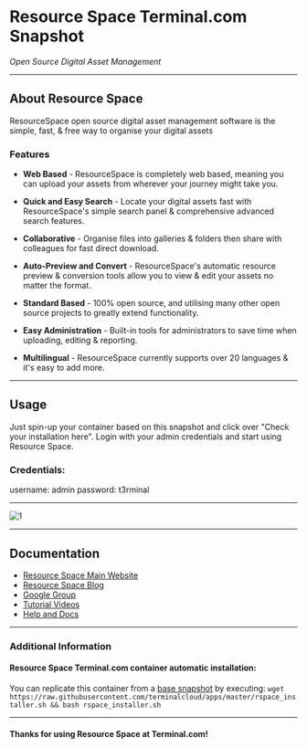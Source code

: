 # **Resource Space** Terminal.com Snapshot
*Open Source Digital Asset Management*

---

## About Resource Space
ResourceSpace open source digital asset management software is the simple, fast, & free way to organise your digital assets

### Features
- **Web Based** - ResourceSpace is completely web based, meaning you can upload your assets from wherever your journey might take you.

- **Quick and Easy Search** - Locate your digital assets fast with ResourceSpace's simple search panel & comprehensive advanced search features.

- **Collaborative** - Organise files into galleries & folders then share with colleagues for fast direct download.

- **Auto-Preview and Convert** - ResourceSpace's automatic resource preview & conversion tools allow you to view & edit your assets no matter the format.

- **Standard Based** - 100% open source, and utilising many other open source projects to greatly extend functionality.

- **Easy Administration** - Built-in tools for administrators to save time when uploading, editing & reporting.

- **Multilingual** - ResourceSpace currently supports over 20 languages & it's easy to add more.

---

## Usage

Just spin-up your container based on this snapshot and click over "Check your installation here".
Login with your admin credentials and start using Resource Space.


### Credentials:

username: admin
password: t3rminal



---

![1](http://www.resourcespace.org/img/content/features/web/main.png)	

---

## Documentation
- [Resource Space Main Website](http://www.resourcespace.org/)
- [Resource Space Blog](http://www.resourcespace.org/blog)
- [Google Group](http://www.resourcespace.org/googlegroup)
- [Tutorial Videos](http://www.resourcespace.org/videos)
- [Help and Docs](http://www.resourcespace.org/help)

---


### Additional Information
#### Resource Space Terminal.com container automatic installation:
You can replicate this container from a [base snapshot](https://www.terminal.com/tiny/FzpHiTXG1K) by executing:
`wget https://raw.githubusercontent.com/terminalcloud/apps/master/rspace_installer.sh && bash rspace_installer.sh`


---

#### Thanks for using Resource Space at Terminal.com!